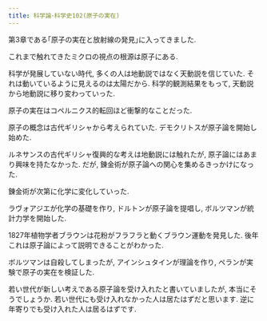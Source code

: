 ```yaml
---
title: 科学論･科学史102(原子の実在)
---
```


第3章である｢原子の実在と放射線の発見｣に入ってきました.

これまで触れてきたミクロの視点の根源は原子にある.

科学が発展していない時代,
多くの人は地動説ではなく天動説を信じていた.
それは動いているように見えるのは太陽だから.
科学的観測結果をもって,
天動説から地動説に移り変わっていった.

原子の実在はコペルニクス的転回ほど衝撃的なことだった.

原子の概念は古代ギリシャから考えられていた.
デモクリトスが原子論を開始し始めた.

ルネサンスの古代ギリシャ復興的な考えは地動説には触れたが,
原子論にはあまり興味を持たなかった.
だが,
錬金術が原子論への関心を集めるきっかけになった.

錬金術が次第に化学に変化していった.

ラヴォアジエが化学の基礎を作り,
ドルトンが原子論を提唱し,
ボルツマンが統計力学を開始した.

1827年植物学者ブラウンは花粉がフラフラと動くブラウン運動を発見した.
後年これは原子論によって説明できることがわかった.

ボルツマンは自殺してしまったが,
アインシュタインが理論を作り,
ペランが実験で原子の実在を検証した.

若い世代が新しい考えである原子論を受け入れたと書いていましたが,
本当にそうでしょうか.
若い世代にも受け入れなかった人は居たはずだと思います.
逆に年寄りでも受け入れた人は居るはずです.
